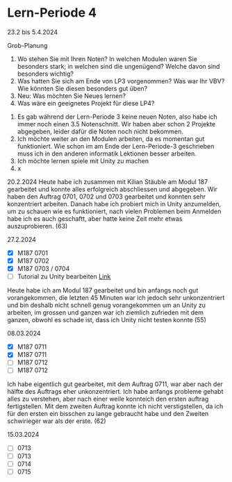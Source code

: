 # Lern-Periode 4
23.2 bis 5.4.2024

Grob-Planung
1. Wo stehen Sie mit Ihren Noten? In welchen Modulen waren Sie besonders stark; in welchen sind die ungenügend? Welche davon sind besonders wichtig?
2. Was hatten Sie sich am Ende von LP3 vorgenommen? Was war Ihr VBV? Wie könnten Sie diesen besonders gut üben?
3. Neu: Was möchten Sie Neues lernen?
4. Was wäre ein geeignetes Projekt für diese LP4?

1) Es gab während der Lern-Periode 3 keine neuen Noten, also habe ich immer noch einen 3.5 Notenschnitt. Wir haben aber schon 2 Projekte abgegeben, leider dafür die Noten noch nicht bekommen.
2) Ich möchte weiter an den Modulen arbeiten, da es momentan gut funktioniert. Wie schon im am Ende der Lern-Periode-3 geschrieben muss ich in den anderen informatik Lektionen besser arbeiten.
3) Ich möchte lernen spiele mit Unity zu machen
4) x


20.2.2024
Heute habe ich zusammen mit Kilian Stäuble am Modul 187 gearbeitet und konnte alles erfolgreich abschliessen und abgegeben. Wir haben den Auftrag 0701, 0702 und 0703 gearbeitet und konnten sehr konzentriert arbeiten. Danach habe ich probiert mich in Unity anzumelden, um zu schauen wie es funktioniert, nach vielen Problemen beim Anmelden habe ich es auch geschaftt, aber hatte keine Zeit mehr etwas auszuprobieren. (63)

27.2.2024
- [x] M187 0701
- [x] M187 0702
- [x] M187 0703 / 0704
- [ ] Tutorial zu Unity bearbeiten [Link](https://learn.unity.com/tutorial/get-started-with-the-unity-hub/?tab=overview&uv=2021.3#)

Heute habe ich am Modul 187 gearbeitet und bin anfangs noch gut vorangekommen, die letzten 45 Minuten war ich jedoch sehr unkonzentriert und bin deshalb nicht schnell genug vorangekommen um an Unity zu arbeiten, im grossen und ganzen war ich ziemlich zufrieden mit dem ganzen, obwohl es schade ist, dass ich Unity nicht testen konnte (55)

08.03.2024

- [x] M187 0711
- [x] M187 0711
- [ ] M187 0712
- [ ] M187 0712

Ich habe eigentlich gut gearbeitet, mit dem Auftrag 0711, war aber nach der hälfte des Auftrags eher unkonzentriert. Ich habe anfangs probleme gehabt alles zu verstehen, aber nach einer weile konnteich den ersten auftrag fertigstellen. Mit dem zweiten Auftrag konnte ich nicht verstigstellen, da ich für den ersten ein bisschen zu lange gebraucht habe und den Zweiten schwirieger war als der erste. (62)

15.03.2024

- [ ] 0713
- [ ] 0713
- [ ] 0714
- [ ] 0715
